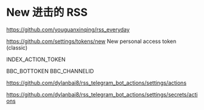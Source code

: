 # New 进击的 RSS

https://github.com/youguanxinqing/rss_everyday

https://github.com/settings/tokens/new
New personal access token (classic)

INDEX_ACTION_TOKEN


BBC_BOTTOKEN
BBC_CHANNELID


https://github.com/dylanbai8/rss_telegram_bot_actions/settings/actions

https://github.com/dylanbai8/rss_telegram_bot_actions/settings/secrets/actions

